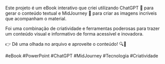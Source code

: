 Este projeto é um eBook interativo que criei utilizando ChatGPT 🤖 para gerar o conteúdo textual e MidJourney 🎨 para criar as imagens incríveis que acompanham o material.

Foi uma combinação de criatividade e ferramentas poderosas para trazer um conteúdo visual e informativo de forma acessível e inovadora.

👉 Dê uma olhada no arquivo e aproveite o conteúdo! 🔍📖

#eBook #PowerPoint #ChatGPT #MidJourney #Tecnologia #Criatividade
